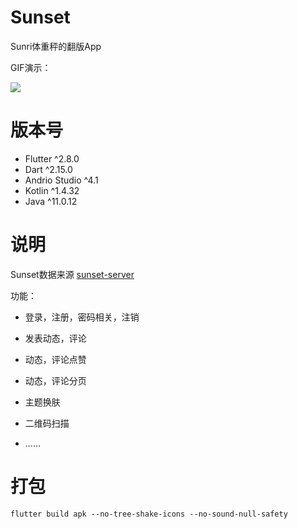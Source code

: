 # Sunset

Sunri体重秤的翻版App

GIF演示：

![](https://i.postimg.cc/fR5cPdtN/sunset.gifs)
# 版本号
- Flutter ^2.8.0
- Dart ^2.15.0
- Andrio Studio ^4.1
- Kotlin ^1.4.32
- Java ^11.0.12

# 说明

Sunset数据来源 [sunset-server](https://github.com/dlongs49/sunset-server)

功能：

- 登录，注册，密码相关，注销

- 发表动态，评论
- 动态，评论点赞
- 动态，评论分页
- 主题换肤
- 二维码扫描
- ......



# 打包

 `flutter build apk --no-tree-shake-icons --no-sound-null-safety`

